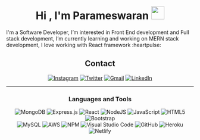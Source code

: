 <h1 align="center">Hi , I'm Parameswaran <img src="https://media.giphy.com/media/hvRJCLFzcasrR4ia7z/giphy.gif" width="35"></h1>
I'm a Software Developer,
I’m interested in Front End development and Full stack development,
I’m currently learning and working on MERN stack development,
I love working with React framework :heartpulse:

<div align="center">
  
## Contact
  <a href="https://www.instagram.com/__.paramesh.__/">![Instagram](https://img.shields.io/badge/Instagram-%23E4405F.svg?style=for-the-badge&logo=Instagram&logoColor=white)</a> 
  <a href="https://twitter.com/paramesh3598">![Twitter](https://img.shields.io/badge/Twitter-%231DA1F2.svg?style=for-the-badge&logo=Twitter&logoColor=white)</a>
  <a target="_blank" href="mailto:paramesh3598@gmail.com">![Gmail](https://img.shields.io/badge/Gmail-D14836?style=for-the-badge&logo=gmail&logoColor=white)</a>
   <a href="https://www.linkedin.com/in/parameswaran-p-069106127/">![LinkedIn](https://img.shields.io/badge/LinkedIn-0077B5?style=for-the-badge&logo=linkedin&logoColor=white)</a>
  

-------------------

### Languages and Tools
![MongoDB](https://img.shields.io/badge/MongoDB-%234ea94b.svg?style=for-the-badge&logo=mongodb&logoColor=white)
![Express.js](https://img.shields.io/badge/express.js-%23404d59.svg?style=for-the-badge&logo=express&logoColor=%2361DAFB)
![React](https://img.shields.io/badge/React-20232A?style=for-the-badge&logo=react&logoColor=61DAFB)
![NodeJS](https://img.shields.io/badge/node.js-%2343853D.svg?style=for-the-badge&logo=node.js&logoColor=white) 
![JavaScript](https://img.shields.io/badge/javascript-%23323330.svg?style=for-the-badge&logo=javascript&logoColor=%23F7DF1E) 
![HTML5](https://img.shields.io/badge/html5-%23E34F26.svg?style=for-the-badge&logo=html5&logoColor=white) 
![Bootstrap](https://img.shields.io/badge/bootstrap-%23563D7C.svg?style=for-the-badge&logo=bootstrap&logoColor=white)  
![MySQL](https://img.shields.io/badge/mysql-%2300f.svg?style=for-the-badge&logo=mysql&logoColor=white) 
![AWS](https://img.shields.io/badge/AWS-%23FF9900.svg?style=for-the-badge&logo=amazon-aws&logoColor=white)
![NPM](https://img.shields.io/badge/NPM-%23000000.svg?style=for-the-badge&logo=npm&logoColor=white) 
![Visual Studio Code](https://img.shields.io/badge/VisualStudioCode-0078d7.svg?style=for-the-badge&logo=visual-studio-code&logoColor=white)
![GitHub](https://img.shields.io/badge/github-%23121011.svg?style=for-the-badge&logo=github&logoColor=white)
![Heroku](https://img.shields.io/badge/Heroku-430098?style=for-the-badge&logo=heroku&logoColor=white)
![Netlify](https://img.shields.io/badge/Netlify-00C7B7?style=for-the-badge&logo=netlify&logoColor=white)
  

 <div>
